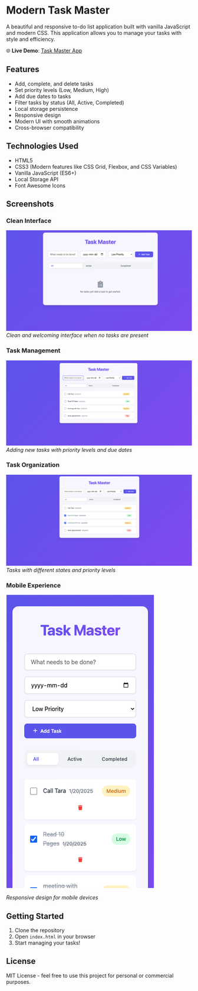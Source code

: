 # Modern Task Master

A beautiful and responsive to-do list application built with vanilla JavaScript and modern CSS. This application allows you to manage your tasks with style and efficiency.

🌐 **Live Demo**: [Task Master App](https://minimal-task-master.netlify.app/)

## Features

- Add, complete, and delete tasks
- Set priority levels (Low, Medium, High)
- Add due dates to tasks
- Filter tasks by status (All, Active, Completed)
- Local storage persistence
- Responsive design
- Modern UI with smooth animations
- Cross-browser compatibility

## Technologies Used

- HTML5
- CSS3 (Modern features like CSS Grid, Flexbox, and CSS Variables)
- Vanilla JavaScript (ES6+)
- Local Storage API
- Font Awesome Icons

## Screenshots

### Clean Interface
![Empty State](screenshots/empty-state.png)
*Clean and welcoming interface when no tasks are present*

### Task Management
![Adding Tasks](screenshots/add-task.png)
*Adding new tasks with priority levels and due dates*

### Task Organization
![Task List](screenshots/task-list.png)
*Tasks with different states and priority levels*

### Mobile Experience
![Mobile View](screenshots/mobile-view.png)

*Responsive design for mobile devices*

## Getting Started

1. Clone the repository
2. Open `index.html` in your browser
3. Start managing your tasks!

## License

MIT License - feel free to use this project for personal or commercial purposes.

